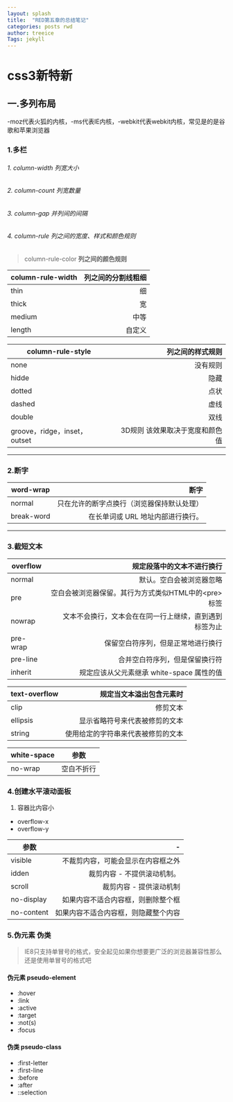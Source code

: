 ```yaml
---
layout: splash
title:  "RED第五章的总结笔记"
categories: posts rwd
author: treeice
Tags: jekyll 
---
```

# css3新特新

## 一.多列布局

 -moz代表火狐的内核，-ms代表IE内核，-webkit代表webkit内核，常见是的是谷歌和苹果浏览器
### 1.多栏
###### 1.	column-width  列宽大小
###### 2.	column-count  列宽数量
###### 3.   column-gap		并列间的间隔
###### 4.   column-rule		列之间的宽度、样式和颜色规则
>  column-rule-color	**列之间的颜色规则**

 column-rule-width|列之间的分割线粗细
-|-:
thin|细
thick|宽
medium|中等
length|自定义

 
column-rule-style |列之间的样式规则
-|-: 
none| 没有规则
hidde|隐藏
dotted|点状
dashed|虚线
double|双线
groove，ridge，inset，outset|3D规则	该效果取决于宽度和颜色值

---
### 2.断字 
 
word-wrap|断字
-|-: 
normal|只在允许的断字点换行（浏览器保持默认处理）
break-word|在长单词或 URL 地址内部进行换行。

---
### 3.截短文本

overflow|规定段落中的文本不进行换行
-|-: 
normal|默认。空白会被浏览器忽略
pre	|空白会被浏览器保留。其行为方式类似HTML中的\<pre>标签
nowrap|文本不会换行，文本会在在同一行上继续，直到遇到 <br> 标签为止
pre-wrap|保留空白符序列，但是正常地进行换行
pre-line|合并空白符序列，但是保留换行符
inherit|规定应该从父元素继承 white-space 属性的值



text-overflow |规定当文本溢出包含元素时
-|-: 
clip|修剪文本
ellipsis|显示省略符号来代表被修剪的文本
string|使用给定的字符串来代表被修剪的文本

white-space|参数
-|-
no-wrap|空白不折行

### 4.创建水平滚动面板	
1. 容器比内容小

- overflow-x   
- overflow-y

参数|-
-|-:  
visible	|不裁剪内容，可能会显示在内容框之外
idden|裁剪内容 - 不提供滚动机制。
scroll|裁剪内容 - 提供滚动机制
no-display|如果内容不适合内容框，则删除整个框
no-content|如果内容不适合内容框，则隐藏整个内容

### 5.伪元素 伪类
 >  IE8只支持单冒号的格式，安全起见如果你想要更广泛的浏览器兼容性那么还是使用单冒号的格式吧
 
#### 伪元素	pseudo-element	 
 - :hover   
 - :link    
 - :active	
 - :target 
 - :not(s)  
 - :focus

#### 伪类    pseudo-class
 + :first-letter   
 + :first-line
 + :before  		
 + :after       
 + ::selection















